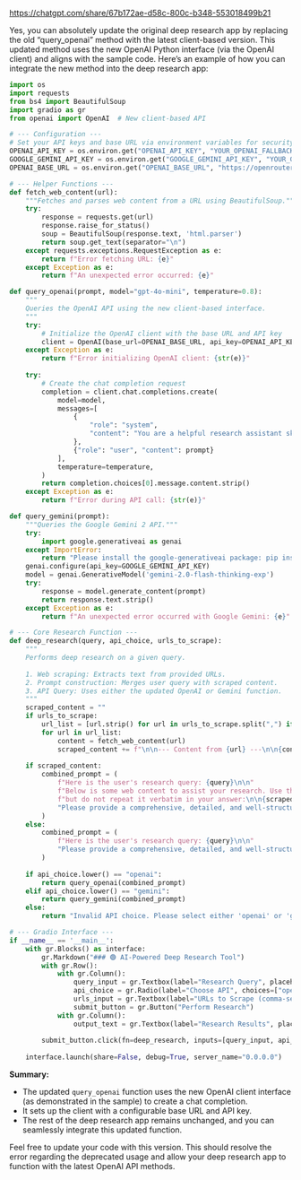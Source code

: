 https://chatgpt.com/share/67b172ae-d58c-800c-b348-553018499b21

Yes, you can absolutely update the original deep research app by replacing the old “query_openai” method with the latest client-based version. This updated method uses the new OpenAI Python interface (via the OpenAI client) and aligns with the sample code. Here’s an example of how you can integrate the new method into the deep research app:

```python
import os
import requests
from bs4 import BeautifulSoup
import gradio as gr
from openai import OpenAI  # New client-based API

# --- Configuration ---
# Set your API keys and base URL via environment variables for security.
OPENAI_API_KEY = os.environ.get("OPENAI_API_KEY", "YOUR_OPENAI_FALLBACK_KEY")
GOOGLE_GEMINI_API_KEY = os.environ.get("GOOGLE_GEMINI_API_KEY", "YOUR_GEMINI_FALLBACK_KEY")
OPENAI_BASE_URL = os.environ.get("OPENAI_BASE_URL", "https://openrouter.ai/api/v1")

# --- Helper Functions ---
def fetch_web_content(url):
    """Fetches and parses web content from a URL using BeautifulSoup."""
    try:
        response = requests.get(url)
        response.raise_for_status()
        soup = BeautifulSoup(response.text, 'html.parser')
        return soup.get_text(separator="\n")
    except requests.exceptions.RequestException as e:
        return f"Error fetching URL: {e}"
    except Exception as e:
        return f"An unexpected error occurred: {e}"

def query_openai(prompt, model="gpt-4o-mini", temperature=0.8):
    """
    Queries the OpenAI API using the new client-based interface.
    """
    try:
        # Initialize the OpenAI client with the base URL and API key
        client = OpenAI(base_url=OPENAI_BASE_URL, api_key=OPENAI_API_KEY)
    except Exception as e:
        return f"Error initializing OpenAI client: {str(e)}"
    
    try:
        # Create the chat completion request
        completion = client.chat.completions.create(
            model=model,
            messages=[
                {
                    "role": "system",
                    "content": "You are a helpful research assistant skilled in providing comprehensive and well-structured answers based on provided web content and user queries."
                },
                {"role": "user", "content": prompt}
            ],
            temperature=temperature,
        )
        return completion.choices[0].message.content.strip()
    except Exception as e:
        return f"Error during API call: {str(e)}"

def query_gemini(prompt):
    """Queries the Google Gemini 2 API."""
    try:
        import google.generativeai as genai
    except ImportError:
        return "Please install the google-generativeai package: pip install google-generativeai"
    genai.configure(api_key=GOOGLE_GEMINI_API_KEY)
    model = genai.GenerativeModel('gemini-2.0-flash-thinking-exp')
    try:
        response = model.generate_content(prompt)
        return response.text.strip()
    except Exception as e:
        return f"An unexpected error occurred with Google Gemini: {e}"

# --- Core Research Function ---
def deep_research(query, api_choice, urls_to_scrape):
    """
    Performs deep research on a given query.
    
    1. Web scraping: Extracts text from provided URLs.
    2. Prompt construction: Merges user query with scraped content.
    3. API Query: Uses either the updated OpenAI or Gemini function.
    """
    scraped_content = ""
    if urls_to_scrape:
        url_list = [url.strip() for url in urls_to_scrape.split(",") if url.strip()]
        for url in url_list:
            content = fetch_web_content(url)
            scraped_content += f"\n\n--- Content from {url} ---\n\n{content}"
    
    if scraped_content:
        combined_prompt = (
            f"Here is the user's research query: {query}\n\n"
            f"Below is some web content to assist your research. Use this as background context, "
            f"but do not repeat it verbatim in your answer:\n\n{scraped_content}\n\n"
            "Please provide a comprehensive, detailed, and well-structured answer."
        )
    else:
        combined_prompt = (
            f"Here is the user's research query: {query}\n\n"
            "Please provide a comprehensive, detailed, and well-structured answer."
        )
    
    if api_choice.lower() == "openai":
        return query_openai(combined_prompt)
    elif api_choice.lower() == "gemini":
        return query_gemini(combined_prompt)
    else:
        return "Invalid API choice. Please select either 'openai' or 'gemini'."

# --- Gradio Interface ---
if __name__ == '__main__':
    with gr.Blocks() as interface:
        gr.Markdown("### 🟢 AI-Powered Deep Research Tool")
        with gr.Row():
            with gr.Column():
                query_input = gr.Textbox(label="Research Query", placeholder="Enter your research query here...", lines=3)
                api_choice = gr.Radio(label="Choose API", choices=["openai", "gemini"], value="openai")
                urls_input = gr.Textbox(label="URLs to Scrape (comma-separated)", placeholder="e.g., https://example.com", lines=2)
                submit_button = gr.Button("Perform Research")
            with gr.Column():
                output_text = gr.Textbox(label="Research Results", placeholder="Your research results will appear here...", lines=15)
        
        submit_button.click(fn=deep_research, inputs=[query_input, api_choice, urls_input], outputs=output_text)
    
    interface.launch(share=False, debug=True, server_name="0.0.0.0")
```

**Summary:**
- The updated `query_openai` function uses the new OpenAI client interface (as demonstrated in the sample) to create a chat completion.
- It sets up the client with a configurable base URL and API key.
- The rest of the deep research app remains unchanged, and you can seamlessly integrate this updated function.

Feel free to update your code with this version. This should resolve the error regarding the deprecated usage and allow your deep research app to function with the latest OpenAI API methods.
